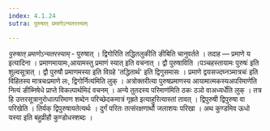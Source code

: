 ```yaml
---
index: 4.1.24
sutra: पुरुषात् प्रमाणेऽन्यतरस्याम्

---
```

_पुरुषात् प्रमाणेऽन्यतरस्याम्_ - पुरुषात् । द्विगोरिति तद्धितलुकीति ङीबिति चानुवर्तते । तदाह — प्रमाणे य इत्यादिना । प्रमाणमायामः,आयामस्तु प्रमाणं स्यात् इति वचनात् । द्वौ पुरुषाविति ।पञ्चहस्तायामः पुरुषः॑ इति शुल्वसूत्रात् । द्वौ पुरुषौ प्रमाणमस्या इति विग्रहे 'तद्धितार्थ' इति द्विगुसमासः । प्रमाणे द्वयसज्दघ्नञ्मात्रचः॑ इति विहितस्य मात्रचःप्रमाणे लः, द्विगोर्नित्य॑मिति लुक् । अत्रोक्तरीत्या पुरुषप्रमाणस्य आयामात्मकस्यअपरिमाणे॑ति नित्यं ङीब्निषेधे प्राप्ते विकल्पार्थमिदं वचनम् । अन्ये तुतदस्य परिमाण॑मिति ठकः ठञो वाअध्यर्धे॑ति लुक् । तत्र हि उत्तरसूत्रानुरोधात्परिमाण शब्देन परिच्छेदकमात्रं गृह्रते इत्याहुरित्यास्तां तावत् । द्विपुरुषी द्विपुरुषा वा परिखेति । तिर्यक् द्विपुरुषायतेत्यर्थः । दुर्गं परितः तत्संरक्षणार्थौ जलाशयः परिखा । अथ कुण्डमिव ऊधो यस्या इति बहुव्रीहौ कुण्डोधस्शब्दः । 